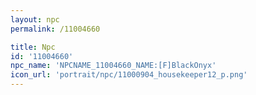 ```yaml
---
layout: npc
permalink: /11004660

title: Npc
id: '11004660'
npc_name: 'NPCNAME_11004660_NAME:[F]BlackOnyx'
icon_url: 'portrait/npc/11000904_housekeeper12_p.png'
---
```

